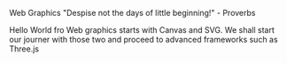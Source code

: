 Web Graphics
"Despise not the days of little beginning!" - Proverbs

Hello World fro Web graphics starts with Canvas and SVG.
We shall start our journer with those two and proceed to advanced 
frameworks such as Three.js
